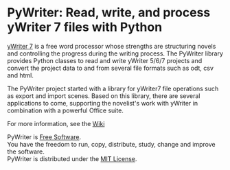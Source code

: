 # PyWriter: Read, write, and process yWriter 7 files with Python

[yWriter 7](http://www.spacejock.com/yWriter7.html) is a free word processor whose strengths are structuring novels and controlling the progress during the writing process. The PyWriter library provides Python classes to read and write yWriter 5/6/7 projects and convert the project data to and from several file formats such as odt, csv and html.


The PyWriter project started with a library for yWriter7 file operations such as export and import scenes. Based on this library, there are several applications to come, supporting the novelist's work with yWriter in combination with a powerful Office suite. 


    
For more information, see the [Wiki](https://github.com/peter88213/PyWriter/wiki)



PyWriter is [Free Software](https://www.gnu.org/philosophy/free-sw.html).  
You have the freedom to run, copy, distribute, study, change and improve the software.  
PyWriter is distributed under the [MIT License](http://www.opensource.org/licenses/mit-license.php).